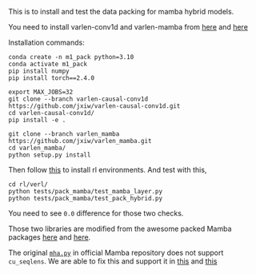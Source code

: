 This is to install and test the data packing for mamba hybrid models.

You need to install varlen-conv1d and varlen-mamba from [here](https://github.com/jxiw/varlen-causal-conv1d) and [here](https://github.com/jxiw/varlen_mamba)

Installation commands:

```
conda create -n m1_pack python=3.10
conda activate m1_pack
pip install numpy
pip install torch==2.4.0

export MAX_JOBS=32
git clone --branch varlen-causal-conv1d https://github.com/jxiw/varlen-causal-conv1d.git
cd varlen-causal-conv1d/
pip install -e .

git clone --branch varlen_mamba https://github.com/jxiw/varlen_mamba.git
cd varlen_mamba/
python setup.py install
```

Then follow [this](rl/README.md) to install rl environments. And test with this,

```
cd rl/verl/
python tests/pack_mamba/test_mamba_layer.py
python tests/pack_mamba/test_pack_hybrid.py
```

You need to see `0.0` difference for those two checks.

Those two libraries are modified from the awesome packed Mamba packages [here](https://github.com/ptxu78/pack_mamba) and [here](https://github.com/ptxu78/causal-conv1d-pack).

The original [`mha.py`](https://github.com/state-spaces/mamba/blob/main/mamba_ssm/modules/mha.py) in official Mamba repository does not support `cu_seqlens`. We are able to fix this and support it in [this](rl/verl/verl/models/mamba/mha.py) and [this](rl/verl/verl/models/mamba/rotary.py)